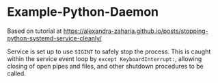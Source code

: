 # Example-Python-Daemon

Based on tutorial at https://alexandra-zaharia.github.io/posts/stopping-python-systemd-service-cleanly/

Service is set up to use `SIGINT` to safely stop the process.  This is caught within the service event loop by `except KeyboardInterrupt:`, allowing closing of open pipes and files, and other shutdown procedures to be called.
